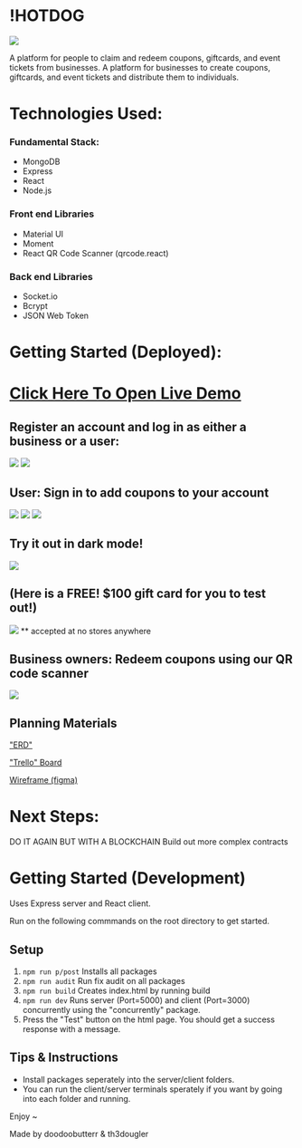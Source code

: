 # !HOTDOG

[![](https://i.imgur.com/5Cf0L78m.png)](https://hotnotdog.herokuapp.com)

A platform for people to claim and redeem coupons, giftcards, and event tickets from businesses.
A platform for businesses to create coupons, giftcards, and event tickets and distribute them to individuals.

# Technologies Used:

### Fundamental Stack:

- MongoDB
- Express
- React
- Node.js

### Front end Libraries

- Material UI
- Moment
- React QR Code Scanner (qrcode.react)

### Back end Libraries

- Socket.io
- Bcrypt
- JSON Web Token

# Getting Started (Deployed):

# [Click Here To Open Live Demo](https://hotnotdog.herokuapp.com)

## Register an account and log in as either a business or a user:

[![](https://i.imgur.com/RlkXDqFm.png)](https://i.imgur.com/RlkXDqF.png)
[![](https://i.imgur.com/tTnOPuim.png)](https://i.imgur.com/tTnOPui.png)

## User: Sign in to add coupons to your account

[![](https://i.imgur.com/sxcerCkm.png)](https://i.imgur.com/sxcerCk.png)
[![](https://i.imgur.com/ti1sgMmm.png)](https://i.imgur.com/ti1sgMm.png)
[![](https://i.imgur.com/B8qRKhHm.png)](https://i.imgur.com/B8qRKhH.png)

## Try it out in dark mode!

[![](https://i.imgur.com/XYVT10tm.png)](https://i.imgur.com/XYVT10t.png)

## (Here is a FREE! $100 gift card for you to test out!)

[![](https://i.imgur.com/3oqogyK.png)](https://i.imgur.com/3oqogyK.png)
\*\* accepted at no stores anywhere

## Business owners: Redeem coupons using our QR code scanner

[![](https://i.imgur.com/ihku0OOl.png)](https://i.imgur.com/ihku0OO.png)

## Planning Materials

["ERD"](https://lucid.app/lucidchart/7756c38f-7cf4-4dfc-92fe-09186c7e3671/view)

["Trello" Board](https://github.com/imaustinim/notHotDog/projects/1)

[Wireframe (figma)](https://www.figma.com/file/G3XCH8mvmsLCGu5j3E73Xe/Untitled?node-id=0%3A1)

# Next Steps:

DO IT AGAIN BUT WITH A BLOCKCHAIN
Build out more complex contracts

# Getting Started (Development)

Uses Express server and React client.

Run on the following commmands on the root directory to get started.

## Setup

1. `npm run p/post` Installs all packages
2. `npm run audit` Run fix audit on all packages
3. `npm run build` Creates index.html by running build
4. `npm run dev` Runs server (Port=5000) and client (Port=3000) concurrently using the "concurrently" package.
5. Press the "Test" button on the html page. You should get a success response with a message.

## Tips & Instructions

- Install packages seperately into the server/client folders.
- You can run the client/server terminals sperately if you want by going into each folder and running.

Enjoy ~

Made by doodoobutterr & th3dougler
